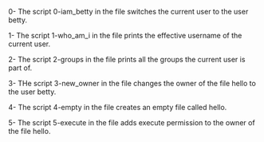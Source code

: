 0- The script 0-iam_betty in the file switches the current user to the user betty.

1- The script 1-who_am_i in the file prints the effective username of the current user.

2- The script 2-groups in the file prints all the groups the current user is part of.

3- THe script 3-new_owner in the file changes the owner of the file hello to the user betty.

4- The script 4-empty in the file creates an empty file called hello.

5- The script 5-execute in the file adds execute permission to the owner of the file hello.
